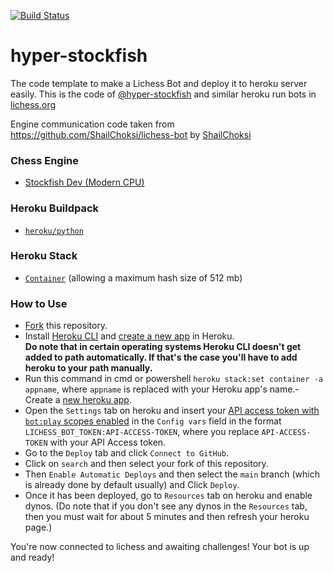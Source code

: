 [![Build Status](https://github.com/RaviharaV-bot/hyper-stockfish/actions/workflows/docker-image.yml/badge.svg)](https://github.com/RaviharaV-bot/hyper-stockfish/actions)

# hyper-stockfish

The code template to make a Lichess Bot and deploy it to heroku server easily.
This is the code of [@hyper-stockfish](https://lichess.org/@/hyper-stockfish) and similar heroku run bots in [lichess.org](https://lichess.org)

Engine communication code taken from https://github.com/ShailChoksi/lichess-bot by [ShailChoksi](https://github.com/ShailChoksi)

### Chess Engine

- [Stockfish Dev (Modern CPU)](https://stockfishchess.org)

### Heroku Buildpack

- [`heroku/python`](https://elements.heroku.com/buildpacks/heroku/heroku-buildpack-python)

### Heroku Stack

- [`Container`](https://devcenter.heroku.com/articles/container-registry-and-runtime) (allowing a maximum hash size of 512 mb)

### How to Use

- [Fork](https://github.com/RaviharaV-bot/hyper-stockfish/fork) this repository.
- Install [Heroku CLI](https://devcenter.heroku.com/articles/heroku-cli) and [create a new app](https://dashboard.heroku.com/new-app) in Heroku. <br/>
**Do note that in certain operating systems Heroku CLI doesn't get added to path automatically. If that's the case you'll have to add heroku to your path manually.**
- Run this command in cmd or powershell `heroku stack:set container -a appname`, where `appname` is replaced with your Heroku app's name.- Create a [new heroku app](https://dashboard.heroku.com/new-app).
- Open the `Settings` tab on heroku and insert your [API access token with `bot:play` scopes enabled](https://lichess.org/account/oauth/token/create?scopes[]=bot:play&description=Lichess+Bot+Token) in the `Config vars` field in the format `LICHESS_BOT_TOKEN:API-ACCESS-TOKEN`, where you replace `API-ACCESS-TOKEN` with your API Access token.
- Go to the `Deploy` tab and click `Connect to GitHub`.
- Click on `search` and then select your fork of this repository.
- Then `Enable Automatic Deploys` and then select the `main` branch (which is already done by default usually) and Click `Deploy`.
- Once it has been deployed, go to `Resources` tab on heroku and enable dynos. (Do note that if you don't see any dynos in the `Resources` tab, then you must wait for about 5 minutes and then refresh your heroku page.)

You're now connected to lichess and awaiting challenges! Your bot is up and ready!